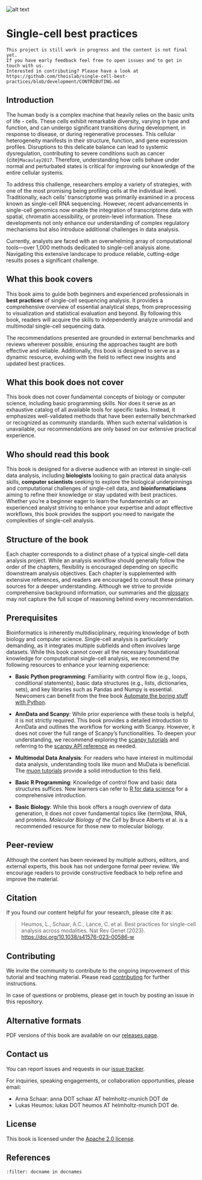 ![alt text](_static/images/title.png "Title")

<div style="page-break-after: always;"></div>

# Single-cell best practices

```{warning}
This project is still work in progress and the content is not final yet.
If you have early feedback feel free to open issues and to get in touch with us.
Interested in contributing? Please have a look at https://github.com/theislab/single-cell-best-practices/blob/development/CONTRIBUTING.md
```

## Introduction

The human body is a complex machine that heavily relies on the basic units of life - cells. These cells exhibit remarkable diversity, varying in type and function, and can undergo significant transitions during development, in response to disease, or during regenerative processes. This cellular heterogeneity manifests in their structure, function, and gene expression profiles. Disruptions to this delicate balance can lead to systemic dysregulation, contributing to severe conditions such as cancer {cite}`Macaulay2017`. Therefore, understanding how cells behave under normal and perturbated states is critical for improving our knowledge of the entire cellular systems.

To address this challenge, researchers employ a variety of strategies, with one of the most promising being profiling cells at the individual level. Traditionally, each cells' transcriptome was primarily examined in a process known as single-cell RNA sequencing. However, recent advancements in single-cell genomics now enable the integration of transcriptome data with spatial, chromatin accessibility, or protein-level information. These developments not only enhance our understanding of complex regulatory mechanisms but also introduce additional challenges in data analysis.

Currently, analysts are faced with an overwhelming array of computational tools—over 1,000 methods dedicated to single-cell analysis alone. Navigating this extensive landscape to produce reliable, cutting-edge results poses a significant challenge.

## What this book covers

This book aims to guide both beginners and experienced professionals in **best practices** of single-cell sequencing analysis. It provides a comprehensive overview of essential analytical steps, from preprocessing to visualization and statistical evaluation and beyond. By following this book, readers will acquire the skills to independently analyze unimodal and multimodal single-cell sequencing data.

The recommendations presented are grounded in external benchmarks and reviews wherever possible, ensuring the approaches taught are both effective and reliable. Additionally, this book is designed to serve as a dynamic resource, evolving with the field to reflect new insights and updated best practices.





## What this book does not cover

This book does not cover fundamental concepts of biology or computer science, including basic programming skills. Nor does it serve as an exhaustive catalog of all available tools for specific tasks. Instead, it emphasizes well-validated methods that have been externally benchmarked or recognized as community standards. When such external validation is unavailable, our recommendations are only based on our extensive practical experience.

## Who should read this book 
This book is designed for a diverse audience with an interest in single-cell data analysis, including **biologists** looking to gain practical data analysis skills, **computer scientists** seeking to explore the biological underpinnings and computational challenges of single-cell data, and **bioinformaticians** aiming to refine their knowledge or stay updated with best practices. Whether you’re a beginner eager to learn the fundamentals or an experienced analyst striving to enhance your expertise and adopt effective workflows, this book provides the support you need to navigate the complexities of single-cell analysis.

## Structure of the book

Each chapter corresponds to a distinct phase of a typical single-cell data analysis project. While an analysis workflow should generally follow the order of the chapters, flexibility is encouraged depending on specific downstream analysis objectives. Each chapter is supplemented with extensive references, and readers are encouraged to consult these primary sources for a deeper understanding. Although we strive to provide comprehensive background information, our summaries and the [glossary](glossary.md) may not capture the full scope of reasoning behind every recommendation.

## Prerequisites

Bioinformatics is inherently multidisciplinary, requiring knowledge of both biology and computer science. Single-cell analysis is particularly demanding, as it integrates multiple subfields and often involves large datasets. While this book cannot cover all the necessary foundational knowledge for computational single-cell analysis, we recommend the following resources to enhance your learning experience:

- **Basic Python programming**: Familiarity with control flow (e.g., loops, conditional statements), basic data structures (e.g., lists, dictionaries, sets), and key libraries such as Pandas and Numpy is essential. Newcomers can benefit from the free book [Automate the boring stuff with Python](https://automatetheboringstuff.com/).

- **AnnData and Scanpy**: While prior experience with these tools is helpful, it is not strictly required. This book provides a detailed introduction to AnnData and outlines the workflow for working with Scanpy. However, it does not cover the full range of Scanpy’s functionalities. To deepen your understanding, we recommend exploring the [scanpy tutorials](https://scanpy.readthedocs.io/en/stable/tutorials.html) and referring to the [scanpy API reference](https://scanpy.readthedocs.io/en/stable/api.html) as needed.

- **Multimodal Data Analysis**: For readers who have interest in multimodal data analysis, understanding tools like muon and MuData is beneficial. The [muon tutorials](https://muon-tutorials.readthedocs.io/en/latest/) provide a solid introduction to this field.

- **Basic R Programming**: Knowledge of control flow and basic data structures suffices. New learners can refer to [R for data science](https://r4ds.had.co.nz/) for a comprehensive introduction.

- **Basic Biology**: While this book offers a rough overview of data generation, it does not cover fundamental topics like {term}`DNA`, RNA, and proteins. _Molecular Biology of the Cell_ by Bruce Alberts et al. is a recommended resource for those new to molecular biology.

## Peer-review

Although the content has been reviewed by multiple authors, editors, and external experts, this book has not undergone formal peer review. We encourage readers to provide constructive feedback to help refine and improve the material.

## Citation

If you found our content helpful for your research, please cite it as:

> Heumos, L., Schaar, A.C., Lance, C. et al. Best practices for single-cell analysis across modalities. Nat Rev Genet (2023). https://doi.org/10.1038/s41576-023-00586-w

## Contributing

We invite the community to contribute to the ongoing improvement of this tutorial and teaching material. Please read [contributing](https://github.com/theislab/single-cell-best-practices/blob/development/CONTRIBUTING.md) for further instructions.

In case of questions or problems, please get in touch by posting an issue in this repository.

## Alternative formats

PDF versions of this book are available on our [releases page](https://github.com/theislab/single-cell-best-practices/releases).

## Contact us

You can report issues and requests in our [issue tracker](https://github.com/theislab/single-cell-best-practices/issues).

For inquiries, speaking engagements, or collaboration opportunities, please email:

- Anna Schaar: anna DOT schaar AT helmholtz-munich DOT de
- Lukas Heumos: lukas DOT heumos AT helmholtz-munich DOT de.

## License

This book is licensed under the [Apache 2.0 license](https://github.com/theislab/single-cell-best-practices/blob/development/LICENSE).

## References

```{bibliography}
:filter: docname in docnames
```
